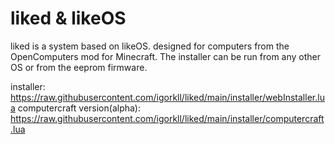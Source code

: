 # liked & likeOS
liked is a system based on likeOS.
designed for computers from the OpenComputers mod for Minecraft.
The installer can be run from any other OS or from the eeprom firmware.

installer: https://raw.githubusercontent.com/igorkll/liked/main/installer/webInstaller.lua
computercraft version(alpha): https://raw.githubusercontent.com/igorkll/liked/main/installer/computercraft.lua